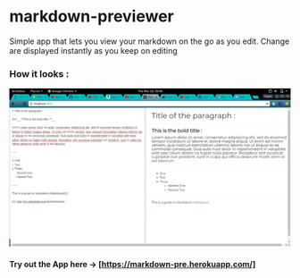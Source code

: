 # markdown-previewer
Simple app that lets you view your markdown on the go as you edit. Change are displayed instantly as you keep on editing

### How it looks :

![ss](ss.png)

#### Try out the App here -> [https://markdown-pre.herokuapp.com/]
